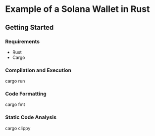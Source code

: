 
# Example of a Solana Wallet in Rust

## Getting Started

### Requirements

* Rust
* Cargo

### Compilation and Execution
cargo run

### Code Formatting
cargo fmt

### Static Code Analysis
cargo clippy
